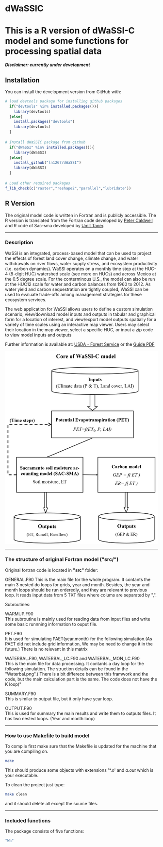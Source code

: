 # dWaSSIC
This is a R version of dWaSSI-C model and some functions for processing spatial data
===================================================

***Disclaimer: currently under development***

## Installation

You can install the development version from GitHub with:

``` r
# load devtools package for installing github packages
  if("devtools" %in% installed.packages()){
    library(devtools)
  }else{
    install.packages("devtools")
    library(devtools)
  }

# Install dWaSSIC package from github
  if("dWaSSI" %in% installed.packages()){
    library(dWaSSI)
  }else{
    install_github("ln1267/dWaSSI")
    library(dWaSSI)
  }

# Load other required packages
f_lib_check(c("raster","reshape2","parallel","lubridate"))
```

## R Version

The original model code is written in Fortran and is publicly accessible. The R version is translated from the Fortran code developed by [Peter Caldwell](https://github.com/sungwookwi) and R code of Sac-sma developed by [Umit Taner](https://github.com/tanerumit/sacsmaR).

------------------------------------------------------------------------

### Description

WaSSI is an integrated, process-based model that can be used to project the effects of forest land cover change, climate change, and water withdrawals on river flows, water supply stress, and ecosystem productivity (i.e. carbon dynamics). WaSSI operates on a monthly time step at the HUC-4 (8-digit HUC) watershed scale (see more on HUCs) and across Mexico at the 0.5 degree scale. For the conterminous U.S., the model can also be run at the HUC12 scale for water and carbon balances from 1960 to 2012. As water yield and carbon sequestration are tightly coupled, WaSSI can be used to evaluate trade-offs among management strategies for these ecosystem services.

The web application for WaSSI allows users to define a custom simulation scenario, view/download model inputs and outputs in tabular and graphical form for a location of interest, and view/export model outputs spatially for a variety of time scales using an interactive map viewer. Users may select their location in the map viewer, select a specific HUC, or input a zip code to view model inputs and outputs



Further information is available at: [USDA - Forest  Service](https://www.fs.usda.gov/ccrc/tools/wassi) or the [Guide PDF]("WaSSIUserGuide_english_v1.1.pdf")

<p align="center">
<img src="data/Framework_WaSSIC.png">
</p>

------------------------------------------------------------------------

### The structure of original Fortran model ("src/")

Original fortran code is located in **"src"** folder:

GENERAL.F90 
	This is the main file for the whole program. It contants the main 3 nested do loops for grids, year and month. Besides, the year and month loops should be run orderedly, and they are relevant to previous loop. 
	It reads input data from 5 TXT files where colums are separated by ",".
	
Subroutines:  
	
WARMUP.F90  
	This subroutine is mainly used for reading data from input files and write some basic runnning information to ouput file.

PET.F90   
	It is used for simulating PAET(year,month) for the following simulation.(As PAET did not include grid information, We may be need to change it in the future.)
	There is no relevant in this matrix
	
WATERBAL.F90, WATERBAL_LC.F90 and WATERBAL_MON_LC.F90   
	This is the main file for data processing.
	It contants a day loop for the following simulation. The struction details can be found in the "Waterbal.png".( There is a bit differece between this framwork and the code, but the main calculation part is the same. The code does not have the K loop)" 
	
SUMMARY.F90  
	This is similar to output file, but it only have year loop.
	
OUTPUT.F90   
	This is used for summary the main results and write them to outputs files.
	It has two nested loops. (Year and month loop)

------------------------------------------------------------------------

### How to use Makefile to build model
To compile first make sure that the Makefile is updated for the machine that you are compiling on.

```bash
make
```
This should produce some objects with extensions '*.o' and *a.out* which is your executable.

To clean the project just type:
```bash
make clean 
```
and it should delete all except the source files. 

------------------------------------------------------------------------

### Included functions

The package consists of five functions:

``` r
"Wa"
```
